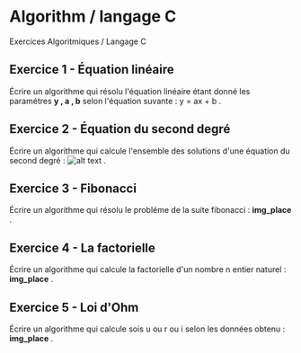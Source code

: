 # Algorithm  / langage C
Exercices Algoritmiques / Langage C

## Exercice 1 - Équation linéaire
Écrire un algorithme qui résolu l'équation linéaire étant donné les paramétres **y , a , b** selon l'équation suvante : y = ax + b .

## Exercice 2 - Équation du second degré 
Écrire un algorithme qui calcule l'ensemble des solutions d'une équation du second degré : ![alt text](eq.PNG) . 

## Exercice 3 - Fibonacci
Écrire un algorithme qui résolu le probléme de la suite fibonacci : **img_place** . 

## Exercice 4 - La factorielle
Écrire un algorithme qui calcule la factorielle d'un nombre n entier naturel : **img_place** . 

## Exercice 5 - Loi d'Ohm
Écrire un algorithme qui calcule sois u ou r ou i selon les données obtenu : **img_place**  .







